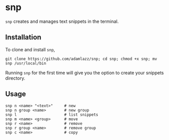 # snp

`snp` creates and manages text snippets in the terminal.

## Installation

To clone and install `snp`,

```
git clone https://github.com/adamlazz/snp; cd snp; chmod +x snp; mv snp /usr/local/bin
```

Running `snp` for the first time will give you the option to create your snippets directory.

## Usage

```
snp n <name> "<text>"     # new
snp n group <name>        # new group
snp l                     # list snippets
snp m <name> <group>      # move
snp r <name>              # remove
snp r group <name>        # remove group
snp c <name>              # copy
```
